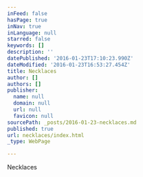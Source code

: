 ```yaml
---
inFeed: false
hasPage: true
inNav: true
inLanguage: null
starred: false
keywords: []
description: ''
datePublished: '2016-01-23T17:10:23.990Z'
dateModified: '2016-01-23T16:53:27.454Z'
title: Necklaces
author: []
authors: []
publisher:
  name: null
  domain: null
  url: null
  favicon: null
sourcePath: _posts/2016-01-23-necklaces.md
published: true
url: necklaces/index.html
_type: WebPage

---
```

Necklaces
